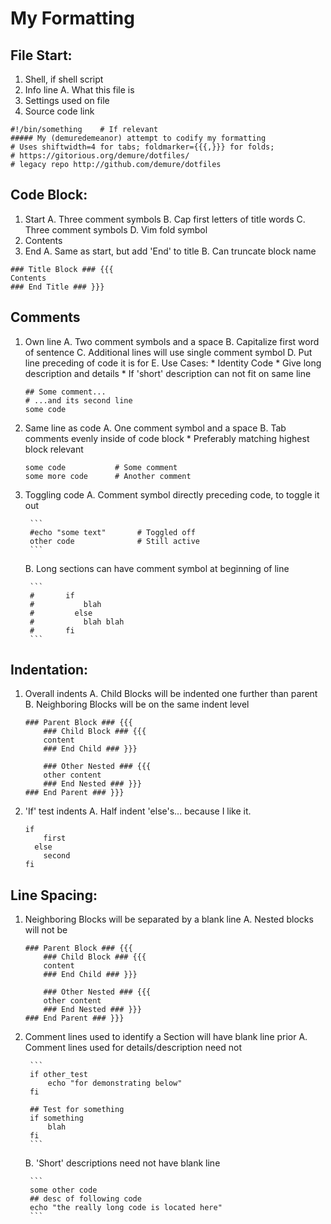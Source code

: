 <!--
##### My (demuredemeanor) attempt to codify my formatting
# Uses shiftwidth=4 for tabs; foldmarker={{{,}}} for folds;
# https://gitorious.org/demure/dotfiles/
# legacy repo http://github.com/demure/dotfiles
-->
My Formatting
===

File Start:
---
1. Shell, if shell script
2. Info line
	A. What this file is
3. Settings used on file
4. Source code link

```
#!/bin/something	# If relevant
##### My (demuredemeanor) attempt to codify my formatting
# Uses shiftwidth=4 for tabs; foldmarker={{{,}}} for folds;
# https://gitorious.org/demure/dotfiles/
# legacy repo http://github.com/demure/dotfiles
```


Code Block:
---
1. Start
	A. Three comment symbols
	B. Cap first letters of title words
	C. Three comment symbols
	D. Vim fold symbol
2. Contents
3. End
	A. Same as start, but add 'End' to title
	B. Can truncate block name
	
```
### Title Block ### {{{
Contents
### End Title ### }}}
```


Comments
---
1. Own line
	A. Two comment symbols and a space
	B. Capitalize first word of sentence
	C. Additional lines will use single comment symbol
	D. Put line preceding of code it is for
	E. Use Cases:
		* Identity Code
		* Give long description and details
		* If 'short' description can not fit on same line

	```
	## Some comment...
	# ...and its second line
	some code
	```

2. Same line as code
	A. One comment symbol and a space
	B. Tab comments evenly inside of code block
		* Preferably matching highest block relevant

	
	```
	some code			# Some comment
	some more code		# Another comment
	```

3. Toggling code
	A. Comment symbol directly preceding code, to toggle it out
	
		```
		#echo "some text"		# Toggled off
		other code				# Still active
		```
		
	B. Long sections can have comment symbol at beginning of line

		```
		#		if
		#			blah
		#		  else
		#			blah blah
		#		fi
		```


Indentation:
---
1. Overall indents
	A. Child Blocks will be indented one further than parent
	B. Neighboring Blocks will be on the same indent level

	```
	### Parent Block ### {{{
		### Child Block ### {{{
		content
		### End Child ### }}}

		### Other Nested ### {{{
		other content
		### End Nested ### }}}
	### End Parent ### }}}
	```

2. 'If' test indents
	A. Half indent 'else's... because I like it.

	```
	if
		first
	  else
		second
	fi
	```


Line Spacing:
---
1. Neighboring Blocks will be separated by a blank line
	A. Nested blocks will not be

	```		
	### Parent Block ### {{{
		### Child Block ### {{{
		content
		### End Child ### }}}

		### Other Nested ### {{{
		other content
		### End Nested ### }}}
	### End Parent ### }}}
	```

2. Comment lines used to identify a Section will have blank line prior
	A. Comment lines used for details/description need not
	
		```
		if other_test
			echo "for demonstrating below"
		fi
	
		## Test for something
		if something
			blah
		fi
		```
		
	B. 'Short' descriptions need not have blank line
	
		```
		some other code
		## desc of following code
		echo "the really long code is located here"
		```
